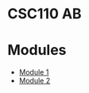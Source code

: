 # CSC110 AB 

# Modules

- [Module 1](modules/module_01_introduction/notes.md)
- [Module 2](modules/module_02_data_variables_expressions_assignment/notes.md)

